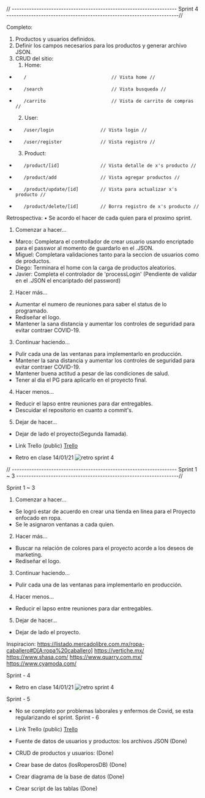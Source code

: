 // ------------------------------------------------------------------- Sprint 4 ----------------------------------------------------------------------//

Completo: 
1.  Productos y usuarios definidos.
2.  Definir los campos necesarios para los productos y generar archivo JSON.
3.  CRUD del sitio:
    1. Home:
-        /                               // Vista home //
-        /search                         // Vista busqueda //
-        /carrito                        // Vista de carrito de compras //
    2. User:
-        /user/login                 // Vista login //
-        /user/register              // Vista registro //
    3. Product:
-        /product/[id]               // Vista detalle de x's producto //
-        /product/add                // Vista agregar productos //
-        /product/update/[id]        // Vista para actualizar x's producto //
-        /product/delete/[id]        // Borra registro de x's producto //
 
Retrospectiva:
•	Se acordo el hacer de cada quien para el proximo sprint.
  
1.	Comenzar a hacer…
-	Marco: Completara el controllador de crear usuario usando encriptado para el passwor al momento de guardarlo en el .JSON.
-	Miguel: Completara validaciones tanto para la seccion de usuarios como de productos.
-	Diego: Terminara el home con la carga de productos aleatorios.
-	Javier: Completa el controlador de 'processLogin' (Pendiente de validar en el .JSON el encariptado del password)

2.	Hacer más…
-	Aumentar el numero de reuniones para saber el status de lo programado.
-	Rediseñar el logo.
-	Mantener la sana distancia y aumentar los controles de seguridad para evitar contraer COVID-19.

3.	Continuar haciendo…
-	Pulir cada una de las ventanas para implementarlo en producción.
-	Mantener la sana distancia y aumentar los controles de seguridad para evitar contraer COVID-19.
-	Mantener buena actitud a pesar de las condiciones de salud.
-	Tener al dia el PG para aplicarlo en el proyecto final.

4.	Hacer menos…
-	Reducir el lapso entre reuniones para dar entregables.
-	Descuidar el repositorio en cuanto a commit's.

5.	Dejar de hacer…
-	Dejar de lado el proyecto(Segunda llamada).

- Link Trello (public) [Trello](https://trello.com/b/OADMaL3W)
- Retro en clase 14/01/21 ![retro sprint 4](https://user-images.githubusercontent.com/85984516/149613924-fe45a597-c7d8-4665-8da3-12520371f08e.png)

// ------------------------------------------------------------------- Sprint 1 ~ 3 ------------------------------------------------------------------//

 Sprint 1 ~ 3
1.	Comenzar a hacer…
-	Se logró estar de acuerdo en crear una tienda en línea para el Proyecto enfocado en ropa.
-	Se le asignaron ventanas a cada quien.

2.	Hacer más…
-	Buscar na relación de colores para el proyecto acorde a los deseos de marketing.
-	Rediseñar el logo.

3.	Continuar haciendo…
-	Pulir cada una de las ventanas para implementarlo en producción.

4.	Hacer menos…
-	Reducir el lapso entre reuniones para dar entregables.

5.	Dejar de hacer…
-	Dejar de lado el proyecto.

Inspiracion:
https://listado.mercadolibre.com.mx/ropa-caballero#D[A:ropa%20caballero]
https://vertiche.mx/
https://www.shasa.com/
https://www.quarry.com.mx/
https://www.cyamoda.com/

Sprint - 4
 - Retro en clase 14/01/21 ![retro sprint 4](https://user-images.githubusercontent.com/85984516/149613924-fe45a597-c7d8-4665-8da3-12520371f08e.png)

Sprint - 5
 - No se completo por problemas laborales y enfermos de Covid, se esta regularizando el sprint.
Sprint - 6

- Link Trello (public) [Trello](https://trello.com/b/OADMaL3W)
- Fuente de datos de usuarios y productos: los archivos JSON (Done)
- CRUD de productos y usuarios: (Done)
- Crear base de datos (losRoperosDB) (Done)
- Crear diagrama de la base de datos (Done)
- Crear script de las tablas (Done)
